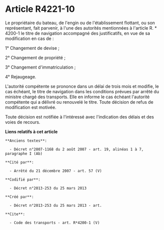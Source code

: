 # Article R4221-10

Le propriétaire du bateau, de l'engin ou de l'établissement flottant, ou son représentant, fait parvenir, à l'une des
autorités mentionnées à l'article R. * 4200-1 le titre de navigation accompagné des justificatifs, en vue de sa modification
en cas de : 

1° Changement de devise ; 

2° Changement de propriété ; 

3° Changement d'immatriculation ; 

4° Rejaugeage. 

L'autorité compétente se prononce dans un délai de trois mois et modifie, le cas échéant, le titre de navigation dans les
conditions prévues par arrêté du ministre chargé des transports. Elle en informe le cas échéant l'autorité compétente qui a
délivré ou renouvelé le titre. Toute décision de refus de modification est motivée. 

Toute décision est notifiée à l'intéressé avec l'indication des délais et des voies de recours.

**Liens relatifs à cet article**

	**Anciens textes**:

	  - Décret n°2007-1168 du 2 août 2007 - art. 19, alinéas 1 à 7, paragraphe I (Ab)

	**Cité par**:

	  - Arrêté du 21 décembre 2007 - art. 57 (V)

	**Codifié par**:

	  - Décret n°2013-253 du 25 mars 2013

	**Créé par**:

	  - Décret n°2013-253 du 25 mars 2013 - art.

	**Cite**:

	  - Code des transports - art. R*4200-1 (V)
